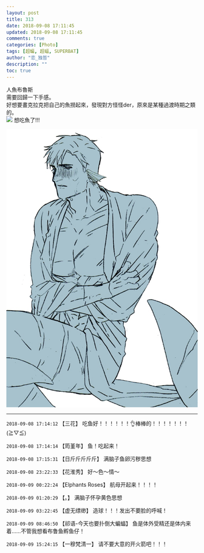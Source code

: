 ```yaml
---
layout: post
title: 313
date: 2018-09-08 17:11:45
updated: 2018-09-08 17:11:45
comments: true
categories: [Photo]
tags: [超蝙, 超蝠, SUPERBAT]
author: "恋_独哲"
description: ""
toc: true
---
```


<p>人魚布魯斯<br />需要回歸一下手感。<br />好想要畫克拉克把自己的魚撈起來，發現對方怪怪der，原來是某種過渡時期之類的。<br /><img src="https://emos.plurk.com/319046f29cef1221f31ba1d3b6d24670_w45_h44.gif"  style="max-width:500px;"  />&nbsp;想吃魚了!!!<br /></p>

![](https://raw.githubusercontent.com/alicewish/maple50821/master/img_YW5MWVN1NEpoZFh5VC9FV0ZUSFBmVGl2dG10Q2cvcGFVY0Q5UDRxWVphVEh2anRlMS95ODd3PT0.jpg)

---

`2018-09-08 17:14:12` 【三花】 吃鱼好！！！！！！👌棒棒的！！！！！！！ (≧▽≦)

`2018-09-08 17:14:14` 【筠堇年】 鱼！吃起来！

`2018-09-08 17:15:31` 【日斤斤斤斤斤】 满脑子鱼卵污秽思想

`2018-09-08 23:22:33` 【花淮秀】 好～色～情～

`2018-09-09 00:22:24` 【Elphants Roses】 航母开起来！！！！

`2018-09-09 01:20:29` 【。】 满脑子怀孕黄色思想

`2018-09-09 03:22:45` 【虚无缥缈】 造球！！！发出不要脸的呼喊！

`2018-09-09 08:46:50` 【祁语-今天也要扑倒大蝙蝠】 鱼是体外受精还是体内来着……不管我想看布鲁鱼孵鱼仔！

`2018-09-09 15:24:15` 【一穆梵清一】 请不要大意的开火箭吧！！！
